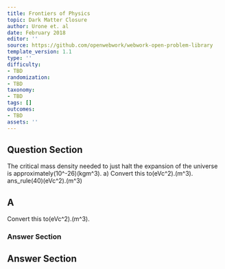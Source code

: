 ```yaml
---
title: Frontiers of Physics
topic: Dark Matter Closure
author: Urone et. al
date: February 2018
editor: ''
source: https://github.com/openwebwork/webwork-open-problem-library
template_version: 1.1
type: ''
difficulty:
- TBD
randomization:
- TBD
taxonomy:
- TBD
tags: []
outcomes:
- TBD
assets: ''
---
```


## Question Section 

The critical mass density needed to just halt the expansion of the universe is
approximately(10^-26)(kgm^3).
a) Convert this to(eVc^2).(m^3).
ans_rule(40)(eVc^2).(m^3)

## A
Convert this to(eVc^2).(m^3).
### Answer Section


## Answer Section


